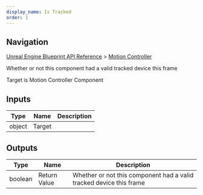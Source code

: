 ```yaml
---
display_name: Is Tracked
order: 1
---
```

## Navigation

[Unreal Engine Blueprint API Reference](https://dev.epicgames.com/documentation/en-us/unreal-engine/BlueprintAPI) > [Motion Controller](https://dev.epicgames.com/documentation/en-us/unreal-engine/BlueprintAPI/MotionController)

Whether or not this component had a valid tracked device this frame

Target is Motion Controller Component

## Inputs

| Type | Name | Description |
| --- | --- | --- |
| object | Target |  |

## Outputs

| Type | Name | Description |
| --- | --- | --- |
| boolean | Return Value | Whether or not this component had a valid tracked device this frame |
